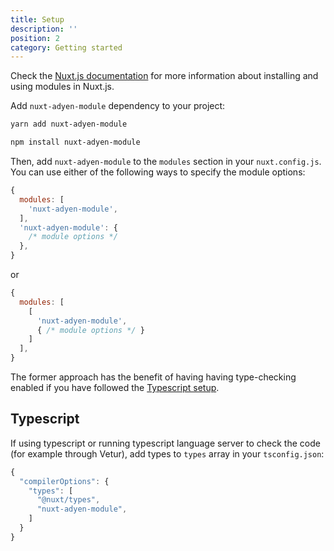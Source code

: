 ```yaml
---
title: Setup
description: ''
position: 2
category: Getting started
---
```


<alert type="info">

Check the [Nuxt.js documentation](https://nuxtjs.org/guides/configuration-glossary/configuration-modules) for more information about installing and using modules in Nuxt.js.

</alert>

Add `nuxt-adyen-module` dependency to your project:

<code-group>
  <code-block label="Yarn" active>

  ```bash
  yarn add nuxt-adyen-module
  ```

  </code-block>
  <code-block label="NPM">

  ```bash
  npm install nuxt-adyen-module
  ```

  </code-block>
</code-group>

Then, add `nuxt-adyen-module` to the `modules` section in your `nuxt.config.js`. You can use either of the following ways to specify the module options:

```js {}[nuxt.config.js]
{
  modules: [
    'nuxt-adyen-module',
  ],
  'nuxt-adyen-module': {
    /* module options */
  },
}
```

or

```js {}[nuxt.config.js]
{
  modules: [
    [
      'nuxt-adyen-module',
      { /* module options */ }
    ]
  ],
}
```

The former approach has the benefit of having having type-checking enabled if you have followed the [Typescript setup](#typescript).

## Typescript

If using typescript or running typescript language server to check the code (for example through Vetur), add types to `types` array in your `tsconfig.json`:

```js {}[tsconfig.json]
{
  "compilerOptions": {
    "types": [
      "@nuxt/types",
      "nuxt-adyen-module",
    ]
  }
}
```
